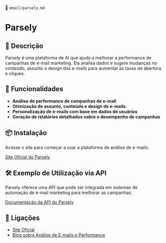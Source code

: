 📌 `email/parsely.md`

# Parsely

## 🔹 Descrição
Parsely é uma plataforma de AI que ajuda a melhorar a performance de campanhas de e-mail marketing. Ela analisa dados e sugere mudanças no conteúdo, assunto e design dos e-mails para aumentar as taxas de abertura e cliques.

## 🚀 Funcionalidades
- **Análise de performance de campanhas de e-mail**
- **Otimização de assunto, conteúdo e design de e-mails**
- **Personalização de e-mails com base em dados de usuários**
- **Geração de relatórios detalhados sobre o desempenho de campanhas**

## 📦 Instalação
Acesse o site para começar a usar a plataforma de análise de e-mails:

[Site Oficial do Parsely](https://www.parsely.ai)

## 🛠️ Exemplo de Utilização via API
Parsely oferece uma API que pode ser integrada em sistemas de automação de e-mail marketing para melhorar as campanhas.

[Documentação da API do Parsely](https://www.parsely.ai/api)

## 🔗 Ligações
- [Site Oficial](https://www.parsely.ai)
- [Blog sobre Análise de E-mails e Performance](https://www.parsely.ai/blog)  